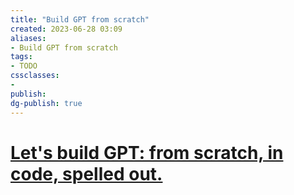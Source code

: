 ```yaml
---
title: "Build GPT from scratch"
created: 2023-06-28 03:09
aliases: 
- Build GPT from scratch
tags:
- TODO
cssclasses:
- 
publish:
dg-publish: true
---
```


<!--
tags: 
-->

<!--internal
parent:: [[notes/20230628031147 Generative Pretrained Transformer (GPT)|GPT]]
child:: [[]]
related:: [[]]
-->

<!--external
- []()
-->

# [Let's build GPT: from scratch, in code, spelled out.](https://www.youtube.com/watch?v=kCc8FmEb1nY)